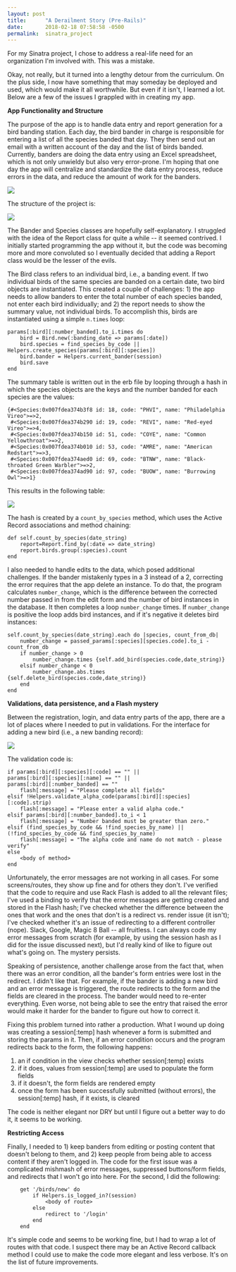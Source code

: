 ```yaml
---
layout: post
title:      "A Derailment Story (Pre-Rails)"
date:       2018-02-18 07:58:58 -0500
permalink:  sinatra_project
---
```


For my Sinatra project, I chose to address a real-life need for an organization I'm involved with. This was a mistake. 

Okay, not really, but it turned into a lengthy detour from the curriculum. On the plus side, I now have something that may someday be deployed and used, which would make it all worthwhile. But even if it isn't, I learned a lot. Below are a few of the issues I grappled with in creating my app.

**App Functionality and Structure**

The purpose of the app is to handle data entry and report generation for a bird banding station. Each day, the bird bander in charge is responsible for entering a list of all the species banded that day. They then send out an email with a written account of the day and the list of birds banded. Currently, banders are doing the data entry using an Excel spreadsheet, which is not only unwieldy but also very error-prone. I'm hoping that one day the app will centralize and standardize the data entry process, reduce errors in the data, and reduce the amount of work for the banders.

![](http://burtonux.com/flatiron_blog/index_page.jpg)

The structure of the project is:

![](http://burtonux.com/flatiron_blog/project_structure.jpg)

The Bander and Species classes are hopefully self-explanatory. I struggled with the idea of the Report class for quite a while -- it seemed contrived. I initially started programming the app without it, but the code was becoming more and more convoluted so I eventually decided that adding a Report class would be the lesser of the evils.

The Bird class refers to an individual bird, i.e., a banding event. If two individual birds of the same species are banded on a certain date, two bird objects are instantiated. This created a couple of challenges: 1) the app needs to allow banders to enter the total number of each species banded, not enter each bird individually; and 2) the report needs to show the summary value, not individual birds. To accomplish this, birds are instantiated using a simple `n.times` loop:

```
params[:bird][:number_banded].to_i.times do
    bird = Bird.new(:banding_date => params[:date])
    bird.species = find_species_by_code || Helpers.create_species(params[:bird][:species])
    bird.bander = Helpers.current_bander(session)
    bird.save
end
```

The summary table is written out in the erb file by looping through a hash in which the species objects are the keys and the number banded for each species are the values:

```
{#<Species:0x007fdea374b3f8 id: 18, code: "PHVI", name: "Philadelphia Vireo">=>2,
 #<Species:0x007fdea374b290 id: 19, code: "REVI", name: "Red-eyed Vireo">=>4,
 #<Species:0x007fdea374b150 id: 51, code: "COYE", name: "Common Yellowthroat">=>2,
 #<Species:0x007fdea374b010 id: 53, code: "AMRE", name: "American Redstart">=>3,
 #<Species:0x007fdea374aed0 id: 69, code: "BTNW", name: "Black-throated Green Warbler">=>2,
 #<Species:0x007fdea374ad90 id: 97, code: "BUOW", name: "Burrowing Owl">=>1}
```

This results in the following table:

![](http://burtonux.com/flatiron_blog/birds_banded_table.jpg)

The hash is created by a `count_by_species` method, which uses the Active Record associations and method chaining:

```
def self.count_by_species(date_string)
    report=Report.find_by(:date => date_string)
    report.birds.group(:species).count
end
```

I also needed to handle edits to the data, which posed additional challenges. If the bander mistakenly types in a 3 instead of a 2, correcting the error requires that the app delete an instance. To do that, the program calculates `number_change`, which is the difference between the corrected number passed in from the edit form and the number of bird instances in the database. It then completes a loop `number_change` times. If `number_change` is positive the loop adds bird instances, and if it's negative it deletes bird instances:

```
self.count_by_species(date_string).each do |species, count_from_db|
    number_change = passed_params[:species][species.code].to_i - count_from_db
    if number_change > 0
        number_change.times {self.add_bird(species.code,date_string)}
    elsif number_change < 0
        number_change.abs.times {self.delete_bird(species.code,date_string)}
    end
end
```


**Validations, data persistence, and a Flash mystery**

Between the registration, login, and data entry parts of the app, there are a lot of places where I needed to put in validations. For the interface for adding a new bird (i.e., a new banding record):

![](http://burtonux.com/flatiron_blog/add_birds_form.jpg)

The validation code is:

```
if params[:bird][:species][:code] == "" || 
params[:bird][:species][:name] == "" || 
params[:bird][:number_banded] == ""
    flash[:message] = "Please complete all fields"
elsif !Helpers.validate_alpha_code(params[:bird][:species][:code].strip)
    flash[:message] = "Please enter a valid alpha code."
elsif params[:bird][:number_banded].to_i < 1
    flash[:message] = "Number banded must be greater than zero."
elsif (find_species_by_code && !find_species_by_name) || 
(!find_species_by_code && find_species_by_name)
    flash[:message] = "The alpha code and name do not match - please verify"
else
    <body of method>
end
```

Unfortunately, the error messages are not working in all cases. For some screens/routes, they show up fine and for others they don't. I've verified that the code to require and use Rack Flash is added to all the relevant files; I've used a binding to verify that the error messages are getting created and stored in the Flash hash; I've checked whether the difference between the ones that work and the ones that don't is a redirect vs. render issue (it isn't); I've checked whether it's an issue of redirecting to a different controller (nope). Slack, Google, Magic 8 Ball -- all fruitless. I can always code my error messages from scratch (for example, by using the session hash as I did for the issue discussed next), but I'd really kind of like to figure out what's going on. The mystery persists.

Speaking of persistence, another challenge arose from the fact that, when there was an error condition, all the bander's form entries were lost in the redirect. I didn't like that. For example, if the bander is adding a new bird and an error message is triggered, the route redirects to the form and the fields are cleared in the process. The bander would need to re-enter everything. Even worse, not being able to see the entry that raised the error would make it harder for the bander to figure out how to correct it. 

Fixing this problem turned into rather a production. What I wound up doing was creating a session[:temp] hash whenever a form is submitted and storing the params in it. Then, if an error condition occurs and the program redirects back to the form, the following happens: 
1. an if condition in the view checks whether session[:temp] exists
2. if it does, values from session[:temp] are used to populate the form fields 
3. if it doesn't, the form fields are rendered empty
4. once the form has been successfully submitted (without errors), the session[:temp] hash, if it exists, is cleared

The code is neither elegant nor DRY but until I figure out a better way to do it, it seems to be working.

**Restricting Access**

Finally, I needed to 1) keep banders from editing or posting content that doesn't belong to them, and 2) keep people from being able to access content if they aren't logged in. The code for the first issue was a complicated mishmash of error messages, suppressed buttons/form fields, and redirects that I won't go into here. For the second, I did the following:

```
    get '/birds/new' do
        if Helpers.is_logged_in?(session)
            <body of route>
        else
            redirect to '/login'
        end
    end

```

It's simple code and seems to be working fine, but I had to wrap a lot of routes with that code. I suspect there may be an Active Record callback method I could use to make the code more elegant and less verbose. It's on the list of future improvements.
